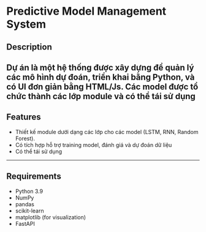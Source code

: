 # Predictive Model Management System

## Description
Dự án là một hệ thống được xây dựng để quản lý các mô hình dự đoán, triển khai bằng Python, và có UI đơn giản bằng HTML/Js. Các model được tổ chức thành các lớp module và có thể tái sử dụng
---

## Features
- Thiết kế module dưới dạng các lớp cho các model (LSTM, RNN, Random Forest).
- Có tích hợp hỗ trợ training model, đánh giá và dự đoán dữ liệu
- Có thể tái sử dụng
---

## Requirements
- Python 3.9
- NumPy
- pandas
- scikit-learn
- matplotlib (for visualization)
- FastAPI

